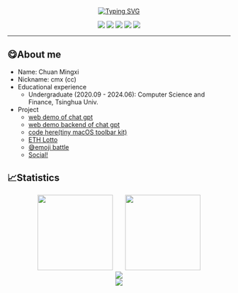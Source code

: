 <!--
**chuanmx20/chuanmx20** is a ✨ _special_ ✨ repository because its `README.md` (this file) appears on your GitHub profile.
Here are some ideas to get you started:

- 🔭 I’m currently working on ...
- 🌱 I’m currently learning ...
- 👯 I’m looking to collaborate on ...
- 🤔 I’m looking for help with ...
- 💬 Ask me about ...
- 📫 How to reach me: ...
- 😄 Pronouns: ...
- ⚡ Fun fact: ...
-->
<center>
<a href="https://git.io/typing-svg"><img src="https://readme-typing-svg.herokuapp.com?font=Fira+Code&weight=600&size=28&duration=4500&pause=1000&color=E9F700&center=true&vCenter=true&repeat=false&width=435&lines=Hello,+this+is+chuanmx+%3AD" alt="Typing SVG" /></a>  
</a></center>

<p align="center">
<a title="github" target="_blank" href="https://github.com/chuanmx20"><img src="https://img.shields.io/badge/dynamic/json?label=GitHub&suffix=%20followers&query=%24.data.totalSubs&url=https%3A%2F%2Fapi.spencerwoo.com%2Fsubstats%2F%3Fsource%3Dgithub%26queryKey%3Dchuanmx20&labelColor=282c34&color=353940&logo=github&longCache=true" ></a>
<a title="blog" target="_blank" href="https://chuanmx.cc"><img src="https://img.shields.io/badge/chuanmx-blog-00cc66" /></a>
<a title="vc" target="_blank" href="https://resume.chuanmx.cc"><img src="https://img.shields.io/badge/chuanmx-resume-00cccc" /></a>
<a title="chat" target="_blank" href="https://chat.chuanmx.cc"><img src="https://img.shields.io/badge/chuanmx-ChatGPT-009999" /></a>
<a title="h5game" target="_blank" href="https://h5game.chuanmx.cc"><img src="https://img.shields.io/badge/chuanmx-h5game-009966" /></a>
</p>

<HR>
    
## 😋About me
- Name: Chuan Mingxi
- Nickname: cmx (cc)
- Educational experience
    - Undergraduate (2020.09 - 2024.06): Computer Science and Finance, Tsinghua Univ.
- Project
    - [web demo of chat gpt](https://github.com/chuanmx20/web_gpt_frontend)
    - [web demo backend of chat gpt](https://github.com/chuanmx20/web_chatgpt_backend)
    - [code here(tiny macOS toolbar kit)](https://github.com/chuanmx20/Code-Here)
    - [ETH Lotto](https://github.com/chuanmx20/vue_lottery)
    - [😅emoji battle](https://play.google.com/store/apps/details?id=com.OttorGameStudio.SweatBattle)
    - [Social!](https://4fun.chat)
## 📈Statistics
<div align="center">
<span>  </span>
<img height="170px" src="https://github-readme-stats.vercel.app/api?username=chuanmx20" /><span>  </span><img height="170px" src="https://github-readme-stats.vercel.app/api/top-langs/?username=chuanmx20&layout=compact&langs_count=8" />
<span>  </span>
</div>

<div align="center">
    <img src="https://github-readme-activity-graph.cyclic.app/graph?username=chuanmx20&bg_color=fdf2f8&color=5f5d5f&line=4c9e8a&point=403d3d&area=true&hide_border=true)](https://github.com/ashutosh00710/github-readme-activity-graph" />
</div>
    
<div align="center">
    <img  src="https://github-readme-streak-stats.herokuapp.com/?user=chuanmx20" />
</div>
